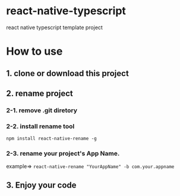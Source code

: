 # react-native-typescript
react native typescript template project

# How to use

## 1. clone or download this project
## 2. rename project
### 2-1. remove .git diretory
### 2-2. install rename tool 
   `npm install react-native-rename -g`
### 2-3. rename your project's App Name.
   example=> `react-native-rename "YourAppName" -b com.your.appname`
   
## 3. Enjoy your code
